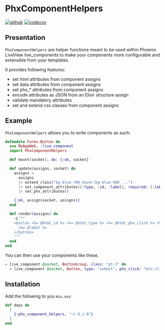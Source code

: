 # PhxComponentHelpers

[![github](https://github.com/cblavier/phx_component_helpers/actions/workflows/elixir.yml/badge.svg)](https://github.com/cblavier/phx_component_helpers/actions/workflows/elixir.yml)
[![codecov](https://codecov.io/gh/cblavier/phx_component_helpers/branch/main/graph/badge.svg)](https://codecov.io/gh/cblavier/phx_component_helpers)

## Presentation

`PhxComponentHelpers` are helper functions meant to be used within Phoenix
LiveView live_components to make your components more configurable and extensible
from your templates.

It provides following features:

  * set html attributes from component assigns
  * set data attributes from component assigns
  * set phx_* attributes from component assigns
  * encode attributes as JSON from an Elixir structure assign
  * validate mandatory attributes
  * set and extend css classes from component assigns

## Example

`PhxComponentHelpers` allows you to write components as such:

```elixir
defmodule Forms.Button do
  use MyAppWeb, :live_component
  import PhxComponentHelpers

  def mount(socket), do: {:ok, socket}

  def update(assigns, socket) do
    assigns =
      assigns
      |> extend_class("bg-blue-700 hover:bg-blue-900 ...")
      |> set_component_attributes([:type, :id, :label], required: [:label])
      |> set_phx_attributes()

    {:ok, assign(socket, assigns)}
  end

  def render(assigns) do
    ~L"""
    <button <%= @html_id %> <%= @html_type %> <%= @html_phx_click %> <%= @html_class %>>
      <%= @label %>
    </button>
    """
  end
end
```

You can then use your components like these.

```elixir
= live_component @socket, ButtonGroup, class: "pt-2" do
  = live_component @socket, Button, type: "submit", phx_click: "btn-click", label: "Save"
```

## Installation

Add the following to you `mix.exs`

```elixir
def deps do
  [
    {:phx_component_helpers, "~> 0.1.0"}
  ]
end
```
